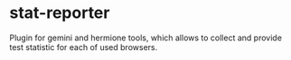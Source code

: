 # stat-reporter
Plugin for gemini and hermione tools, which allows to collect and provide test statistic for each
of used browsers.
